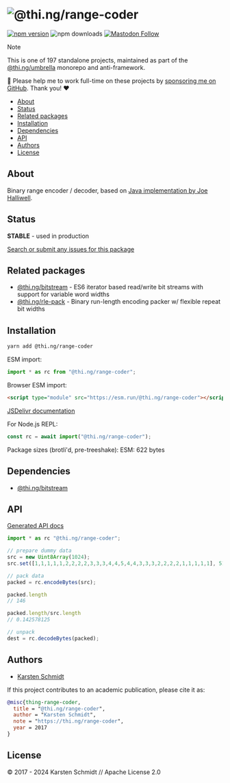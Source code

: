 <!-- This file is generated - DO NOT EDIT! -->
<!-- Please see: https://github.com/thi-ng/umbrella/blob/develop/CONTRIBUTING.md#changes-to-readme-files -->
# ![@thi.ng/range-coder](https://media.thi.ng/umbrella/banners-20230807/thing-range-coder.svg?7fa8d317)

[![npm version](https://img.shields.io/npm/v/@thi.ng/range-coder.svg)](https://www.npmjs.com/package/@thi.ng/range-coder)
![npm downloads](https://img.shields.io/npm/dm/@thi.ng/range-coder.svg)
[![Mastodon Follow](https://img.shields.io/mastodon/follow/109331703950160316?domain=https%3A%2F%2Fmastodon.thi.ng&style=social)](https://mastodon.thi.ng/@toxi)

> [!NOTE]
> This is one of 197 standalone projects, maintained as part
> of the [@thi.ng/umbrella](https://github.com/thi-ng/umbrella/) monorepo
> and anti-framework.
>
> 🚀 Please help me to work full-time on these projects by [sponsoring me on
> GitHub](https://github.com/sponsors/postspectacular). Thank you! ❤️

- [About](#about)
- [Status](#status)
- [Related packages](#related-packages)
- [Installation](#installation)
- [Dependencies](#dependencies)
- [API](#api)
- [Authors](#authors)
- [License](#license)

## About

Binary range encoder / decoder, based on [Java implementation
by Joe Halliwell](https://www.winterwell.com/software/compressor.php).

## Status

**STABLE** - used in production

[Search or submit any issues for this package](https://github.com/thi-ng/umbrella/issues?q=%5Brange-coder%5D+in%3Atitle)

## Related packages

- [@thi.ng/bitstream](https://github.com/thi-ng/umbrella/tree/develop/packages/bitstream) - ES6 iterator based read/write bit streams with support for variable word widths
- [@thi.ng/rle-pack](https://github.com/thi-ng/umbrella/tree/develop/packages/rle-pack) - Binary run-length encoding packer w/ flexible repeat bit widths

## Installation

```bash
yarn add @thi.ng/range-coder
```

ESM import:

```ts
import * as rc from "@thi.ng/range-coder";
```

Browser ESM import:

```html
<script type="module" src="https://esm.run/@thi.ng/range-coder"></script>
```

[JSDelivr documentation](https://www.jsdelivr.com/)

For Node.js REPL:

```js
const rc = await import("@thi.ng/range-coder");
```

Package sizes (brotli'd, pre-treeshake): ESM: 622 bytes

## Dependencies

- [@thi.ng/bitstream](https://github.com/thi-ng/umbrella/tree/develop/packages/bitstream)

## API

[Generated API docs](https://docs.thi.ng/umbrella/range-coder/)

```ts
import * as rc "@thi.ng/range-coder";

// prepare dummy data
src = new Uint8Array(1024);
src.set([1,1,1,1,1,2,2,2,2,3,3,3,4,4,5,4,4,3,3,3,2,2,2,2,1,1,1,1,1], 512);

// pack data
packed = rc.encodeBytes(src);

packed.length
// 146

packed.length/src.length
// 0.142578125

// unpack
dest = rc.decodeBytes(packed);
```

## Authors

- [Karsten Schmidt](https://thi.ng)

If this project contributes to an academic publication, please cite it as:

```bibtex
@misc{thing-range-coder,
  title = "@thi.ng/range-coder",
  author = "Karsten Schmidt",
  note = "https://thi.ng/range-coder",
  year = 2017
}
```

## License

&copy; 2017 - 2024 Karsten Schmidt // Apache License 2.0
